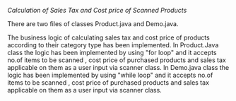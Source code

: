 *Calculation of Sales Tax and Cost price of Scanned Products* 

There are two files of classes Product.java and Demo.java.

The business logic of calculating sales tax and cost price of products according to their category type has been implemented.
In Product.Java class the logic has been implemented by using "for loop" and it accepts no.of items to be scanned , cost price of purchased products and sales tax applicable on them as a user input via scanner class.
In Demo.java class the logic has been implemented by using "while loop" and it accepts no.of items to be scanned , cost price of purchased products and sales tax applicable on them as a user input via scanner class.
